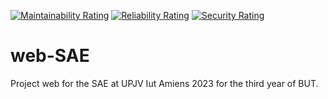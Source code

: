 [![Maintainability Rating](http://20.199.47.238:9000/api/project_badges/measure?project=web-SAE&metric=sqale_rating&token=sqb_2fc1427a33857a33c46536ba41b9f3280e2aefbb)](http://20.199.47.238:9000/dashboard?id=web-SAE) [![Reliability Rating](http://20.199.47.238:9000/api/project_badges/measure?project=web-SAE&metric=reliability_rating&token=sqb_2fc1427a33857a33c46536ba41b9f3280e2aefbb)](http://20.199.47.238:9000/dashboard?id=web-SAE) [![Security Rating](http://20.199.47.238:9000/api/project_badges/measure?project=web-SAE&metric=security_rating&token=sqb_2fc1427a33857a33c46536ba41b9f3280e2aefbb)](http://20.199.47.238:9000/dashboard?id=web-SAE)
# web-SAE
Project web for the SAE at UPJV Iut Amiens 2023 for the third year of BUT.
